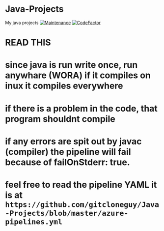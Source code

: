 # Java-Projects
My java projects
[![Maintenance](https://img.shields.io/badge/Maintained%3F-yes-green.svg)](https://GitHub.com/gitcloneguy/Java-Projects/graphs/commit-activity)
[![CodeFactor](https://www.codefactor.io/repository/github/gitcloneguy/java-projects/badge)](https://www.codefactor.io/repository/github/gitcloneguy/java-projects)


#  READ THIS
# since java is run write once, run anywhare (WORA) if it compiles on inux it compiles everywhere
# if there is a problem in the code, that program shouldnt compile
# if any errors are spit out by javac (compiler) the pipeline will fail because of failOnStderr: true.
# feel free to read the pipeline YAML it is at ```https://github.com/gitcloneguy/Java-Projects/blob/master/azure-pipelines.yml```
